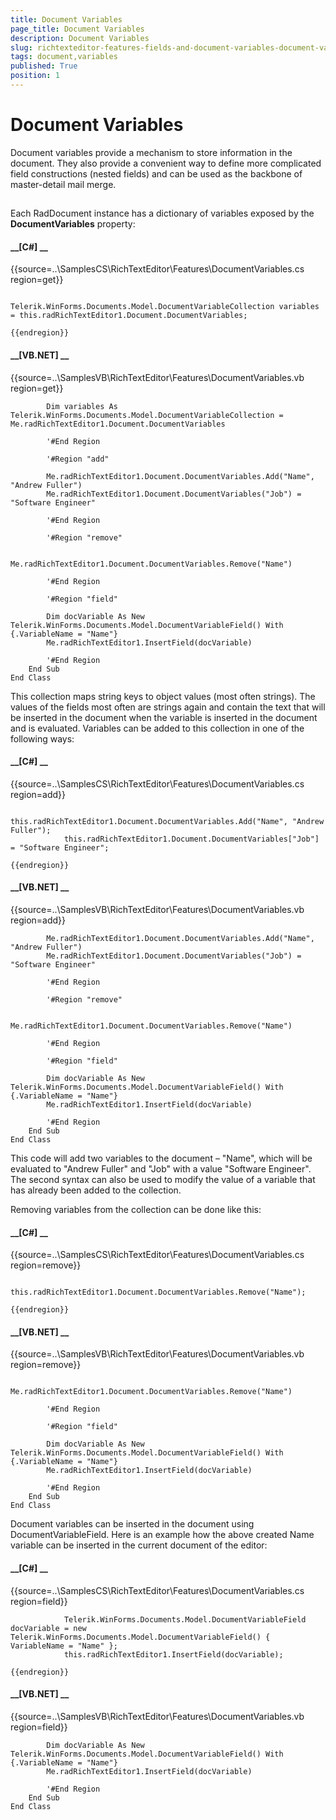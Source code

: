 ```yaml
---
title: Document Variables
page_title: Document Variables
description: Document Variables
slug: richtexteditor-features-fields-and-document-variables-document-variables
tags: document,variables
published: True
position: 1
---
```


# Document Variables



Document variables provide a mechanism to store information in the document.
        They also provide a convenient way to define more complicated field constructions
        (nested fields) and can be used as the backbone of master-detail mail merge.
      

## 

Each RadDocument instance has a dictionary of variables exposed by the __DocumentVariables__ property:
        

#### __[C#] __

{{source=..\SamplesCS\RichTextEditor\Features\DocumentVariables.cs region=get}}
	            
	            Telerik.WinForms.Documents.Model.DocumentVariableCollection variables = this.radRichTextEditor1.Document.DocumentVariables;
	            
	{{endregion}}



#### __[VB.NET] __

{{source=..\SamplesVB\RichTextEditor\Features\DocumentVariables.vb region=get}}
	
	        Dim variables As Telerik.WinForms.Documents.Model.DocumentVariableCollection = Me.radRichTextEditor1.Document.DocumentVariables
	
	        '#End Region
	
	        '#Region "add"
	
	        Me.radRichTextEditor1.Document.DocumentVariables.Add("Name", "Andrew Fuller")
	        Me.radRichTextEditor1.Document.DocumentVariables("Job") = "Software Engineer"
	
	        '#End Region
	
	        '#Region "remove"
	
	        Me.radRichTextEditor1.Document.DocumentVariables.Remove("Name")
	
	        '#End Region
	
	        '#Region "field"
	
	        Dim docVariable As New Telerik.WinForms.Documents.Model.DocumentVariableField() With {.VariableName = "Name"}
	        Me.radRichTextEditor1.InsertField(docVariable)
	
	        '#End Region
	    End Sub
	End Class



This collection maps string keys to object values (most often strings). The values of the fields most often are strings again and
          contain the text that will be inserted in the document when the variable is inserted in the document and is evaluated.
          Variables can be added to this collection in one of the following ways:
        

#### __[C#] __

{{source=..\SamplesCS\RichTextEditor\Features\DocumentVariables.cs region=add}}
	
	            this.radRichTextEditor1.Document.DocumentVariables.Add("Name", "Andrew Fuller");
	            this.radRichTextEditor1.Document.DocumentVariables["Job"] = "Software Engineer";
	            
	{{endregion}}



#### __[VB.NET] __

{{source=..\SamplesVB\RichTextEditor\Features\DocumentVariables.vb region=add}}
	
	        Me.radRichTextEditor1.Document.DocumentVariables.Add("Name", "Andrew Fuller")
	        Me.radRichTextEditor1.Document.DocumentVariables("Job") = "Software Engineer"
	
	        '#End Region
	
	        '#Region "remove"
	
	        Me.radRichTextEditor1.Document.DocumentVariables.Remove("Name")
	
	        '#End Region
	
	        '#Region "field"
	
	        Dim docVariable As New Telerik.WinForms.Documents.Model.DocumentVariableField() With {.VariableName = "Name"}
	        Me.radRichTextEditor1.InsertField(docVariable)
	
	        '#End Region
	    End Sub
	End Class



This code will add two variables to the document – "Name", which will be evaluated to "Andrew Fuller" and "Job" with a value
          "Software Engineer". The second syntax can also be used to modify the value of a variable that has already been added to the collection.
        

Removing variables from the collection can be done like this:

#### __[C#] __

{{source=..\SamplesCS\RichTextEditor\Features\DocumentVariables.cs region=remove}}
	            
	            this.radRichTextEditor1.Document.DocumentVariables.Remove("Name");
	        
	{{endregion}}



#### __[VB.NET] __

{{source=..\SamplesVB\RichTextEditor\Features\DocumentVariables.vb region=remove}}
	
	        Me.radRichTextEditor1.Document.DocumentVariables.Remove("Name")
	
	        '#End Region
	
	        '#Region "field"
	
	        Dim docVariable As New Telerik.WinForms.Documents.Model.DocumentVariableField() With {.VariableName = "Name"}
	        Me.radRichTextEditor1.InsertField(docVariable)
	
	        '#End Region
	    End Sub
	End Class



Document variables can be inserted in the document using DocumentVariableField. Here is an example how the above created Name variable can be
          inserted in the current document of the editor:
        

#### __[C#] __

{{source=..\SamplesCS\RichTextEditor\Features\DocumentVariables.cs region=field}}
	
	            Telerik.WinForms.Documents.Model.DocumentVariableField docVariable = new Telerik.WinForms.Documents.Model.DocumentVariableField() { VariableName = "Name" };
	            this.radRichTextEditor1.InsertField(docVariable);
	
	{{endregion}}



#### __[VB.NET] __

{{source=..\SamplesVB\RichTextEditor\Features\DocumentVariables.vb region=field}}
	
	        Dim docVariable As New Telerik.WinForms.Documents.Model.DocumentVariableField() With {.VariableName = "Name"}
	        Me.radRichTextEditor1.InsertField(docVariable)
	
	        '#End Region
	    End Sub
	End Class


